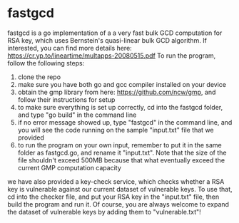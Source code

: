 # fastgcd
fastgcd is a go implementation of a a very fast bulk GCD computation for RSA key, which uses Bernstein's quasi-linear bulk GCD algorithm. If interested, you can find more details here: https://cr.yp.to/lineartime/multapps-20080515.pdf
To run the program, follow the following steps:
1) clone the repo
2) make sure you have both go and gcc compiler installed on your device
3) obtain the gmp library from here: https://github.com/ncw/gmp, and follow their instructions for setup
4) to make sure everything is set up correctly, cd into the fastgcd folder, and type "go build" in the command line
5) if no error message showed up, type "fastgcd" in the command line, and you will see the code running on the sample "input.txt" file that we provided 
6) to run the program on your own input, remember to put it in the same folder as fastgcd.go, and rename it "input.txt". Note that the size of the file shouldn't exceed 500MB because that what eventually exceed the current GMP computation capacity

we have also provided a key-check service, which checks whether a RSA key is vulnerable against our current dataset of vulnerable keys.
To use that, cd into the checker file, and put your RSA key in the "input.txt" file, then build the program and run it.
Of course, you are always welcome to expand the dataset of vulnerable keys by adding them to "vulnerable.txt"!
